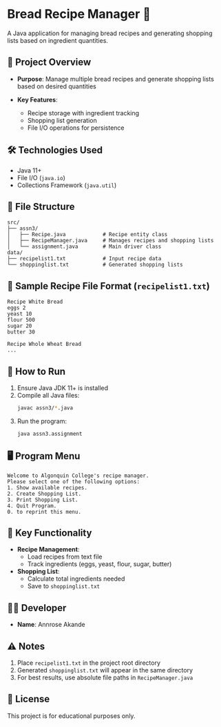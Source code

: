 # Bread Recipe Manager 🍞

A Java application for managing bread recipes and generating shopping lists based on ingredient quantities.

## 📌 Project Overview
- **Purpose**: Manage multiple bread recipes and generate shopping lists based on desired quantities
  
- **Key Features**:
  - Recipe storage with ingredient tracking
  - Shopping list generation
  - File I/O operations for persistence

## 🛠️ Technologies Used
- Java 11+
- File I/O (`java.io`)
- Collections Framework (`java.util`)

## 📂 File Structure
```
src/
├── assn3/
│   ├── Recipe.java            # Recipe entity class
│   ├── RecipeManager.java     # Manages recipes and shopping lists
│   └── assignment.java        # Main driver class
data/
├── recipelist1.txt            # Input recipe data
└── shoppinglist.txt           # Generated shopping lists
```

## 🧾 Sample Recipe File Format (`recipelist1.txt`)
```
Recipe White Bread
eggs 2
yeast 10
flour 500
sugar 20
butter 30

Recipe Whole Wheat Bread
...
```

## 🚀 How to Run
1. Ensure Java JDK 11+ is installed
2. Compile all Java files:
   ```bash
   javac assn3/*.java
   ```
3. Run the program:
   ```bash
   java assn3.assignment
   ```

## 🖥️ Program Menu
```
Welcome to Algonquin College's recipe manager.
Please select one of the following options:
1. Show available recipes.
2. Create Shopping List.
3. Print Shopping List.
4. Quit Program.
0. to reprint this menu.
```

## 📝 Key Functionality
- **Recipe Management**:
  - Load recipes from text file
  - Track ingredients (eggs, yeast, flour, sugar, butter)
- **Shopping List**:
  - Calculate total ingredients needed
  - Save to `shoppinglist.txt`

## 👩‍💻 Developer
- **Name**: Annrose Akande
  
## ⚠️ Notes
1. Place `recipelist1.txt` in the project root directory
2. Generated `shoppinglist.txt` will appear in the same directory
3. For best results, use absolute file paths in `RecipeManager.java`

## 📄 License
This project is for educational purposes only.
